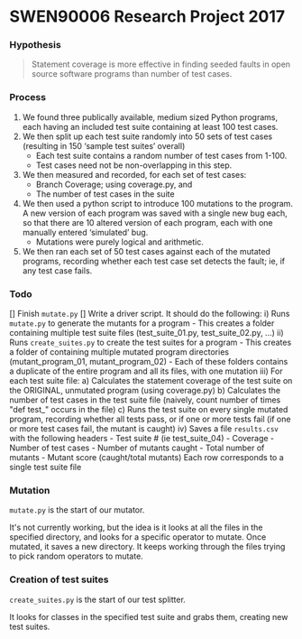 # SWEN90006 Research Project 2017

### Hypothesis 

> Statement coverage is more effective in finding seeded faults in
> open source software programs than number of test cases.

### Process

1. We found three publically available, medium sized Python programs, each having an included test suite containing at least 100 test cases.
2. We then split up each test suite randomly into 50 sets of test cases (resulting in 150 ‘sample test suites’ overall)
	- Each test suite contains a random number of test cases from 1-100.
	- Test cases need not be non-overlapping in this step.
3. We then measured and recorded, for each set of test cases:
	- Branch Coverage; using coverage.py, and
	- The number of test cases in the suite
4. We then used a python script to introduce 100 mutations to the program. A new version of each program was saved with a single new bug each, so that there are 10 altered version of each program, each with one manually entered ‘simulated’ bug.
	- Mutations were purely logical and arithmetic.
5. We then ran each set of 50 test cases against each of the mutated programs, recording whether each test case set detects the fault; ie, if any test case fails.


### Todo

[] Finish `mutate.py`
[] Write a driver script. It should do the following:
	i) Runs `mutate.py` to generate the mutants for a program
		- This creates a folder containing multiple test suite files (test_suite_01.py, test_suite_02.py, ...)
	ii) Runs `create_suites.py` to create the test suites for a program
		- This creates a folder of containing multiple mutated program directories (mutant_program_01, mutant_program_02)
		- Each of these folders contains a duplicate of the entire program and all its files, with one mutation
	iii) For each test suite file:
		a) Calculates the statement coverage of the test suite on the ORIGINAL, unmutated program (using coverage.py)
		b) Calculates the number of test cases in the test suite file (naively, count number of times "def test_" occurs in the file)
		c) Runs the test suite on every single mutated program, recording whether all tests pass, or if one or more tests fail (if one or more test cases fail, the mutant is caught)
	iv) Saves a file `results.csv` with the following headers
			- Test suite # (ie test_suite_04)
			- Coverage
			- Number of test cases
			- Number of mutants caught
			- Total number of mutants
			- Mutant score (caught/total mutants)
		Each row corresponds to a single test suite file

   
### Mutation

`mutate.py` is the start of our mutator.

It's not currently working, but the idea is it looks at all the files in
the specified directory, and looks for a specific operator to mutate.
Once mutated, it saves a new directory. It keeps working through the files
trying to pick random operators to mutate.

### Creation of test suites

`create_suites.py` is the start of our test splitter.

It looks for classes in the specified test suite and grabs them, creating new 
test suites.